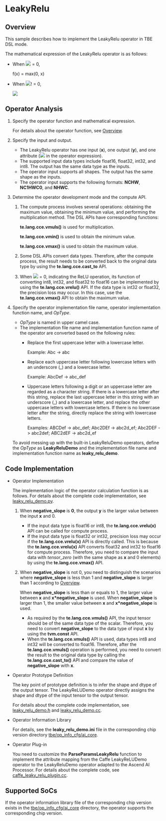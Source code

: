 # LeakyRelu<a name="EN-US_TOPIC_0302083167"></a>

## Overview<a name="section7526288579"></a>

This sample describes how to implement the LeakyRelu operator in TBE DSL mode.

The mathematical expression of the LeakyRelu operator is as follows:

-   When  ![](https://images.gitee.com/uploads/images/2020/1223/172704_b8bfda6c_5474059.png)  = 0,

    f\(x\) = max\(0, x\)

-   When  ![](https://images.gitee.com/uploads/images/2020/1223/172704_b8bfda6c_5474059.png)! = 0,

    ![](https://images.gitee.com/uploads/images/2020/1223/172738_ce94c6e6_5474059.png
)

## Operator Analysis<a name="section1043174819574"></a>

1.  Specify the operator function and mathematical expression.

    For details about the operator function, see  [Overview](#section7526288579).

2.  Specify the input and output.
    -   The LeakyRelu operator has one input \(**x**\), one output \(**y**\), and one attribute \(![](https://images.gitee.com/uploads/images/2021/0426/102929_a40abaef_5474059.png)  in the operator expression\).
    -   The supported input data types include float16, float32, int32, and int8. The output has the same data type as the inputs.
    -   The operator input supports all shapes. The output has the same shape as the inputs.
    -   The operator input supports the following formats:  **NCHW**,  **NC1HWC0**, and  **NHWC**.

3.  Determine the operator development mode and the compute API.
    1.  The compute process involves several operations: obtaining the maximum value, obtaining the minimum value, and performing the multiplication method. The DSL APIs have corresponding functions:

        **te.lang.cce.vmuls\(\)**  is used for multiplication.

        **te.lang.cce.vmin\(\)**  is used to obtain the minimum value.

        **te.lang.cce.vmax\(\)**  is used to obtain the maximum value.

    2.  Some DSL APIs convert data types. Therefore, after the compute process, the result needs to be converted back to the original data type by using the  **te.lang.cce.cast\_to**  API.
    3.  When  ![](https://images.gitee.com/uploads/images/2021/0426/102929_a40abaef_5474059.png)  = 0, indicating the ReLU operation, its function of converting int8, int32, and float32 to float16 can be implemented by using the  **te.lang.cce.vrelu\(\)**  API. If the data type is int32 or float32, the precision loss may occur. In this case, use the  **te.lang.cce.vmax\(\)**  API to obtain the maximum value.

4.  Specify the operator implementation file name, operator implementation function name, and  _OpType_.

    -   _OpType_  is named in upper camel case.
    -   The implementation file name and implementation function name of the operator are converted based on the following rules:
        -   Replace the first uppercase letter with a lowercase letter.

            Example: Abc -\> abc

        -   Replace each uppercase letter following lowercase letters with an underscore \(\_\) and a lowercase letter.

            Example: AbcDef -\> abc\_def

        -   Uppercase letters following a digit or an uppercase letter are regarded as a character string. If there is a lowercase letter after this string, replace the last uppercase letter in this string with an underscore \(\_\) and a lowercase letter, and replace the other uppercase letters with lowercase letters. If there is no lowercase letter after the string, directly replace the string with lowercase letters.

            Examples: ABCDef -\> abc\_def; Abc2DEf -\> abc2d\_ef; Abc2DEF -\> abc2def; ABC2dEF -\> abc2d\_ef



    To avoid messing up with the built-in LeakyReluDemo operators, define the  _OpType_  as  **LeakyReluDemo**  and the implementation file name and implementation function name as  **leaky\_relu\_demo**.


## Code Implementation<a name="section657125913571"></a>

-   Operator Implementation

    The implementation logic of the operator calculation function is as follows. For details about the complete code implementation, see  [leaky\_relu\_demo.py](../tbe/custom_impl/leaky_relu_demo.py).

    1.  When  **negative\_slope**  is  **0**, the output  **y**  is the larger value between the input  **x**  and 0.
        -   If the input data type is float16 or int8, the  **te.lang.cce.vrelu\(x\)**  API can be called for compute process.
        -   If the input data type is float32 or int32, precision loss may occur if the  **te.lang.cce.vrelu\(x\)**  API is directly called. This is because the  **te.lang.cce.vrelu\(x\)**  API converts float32 and int32 to float16 for compute process. Therefore, you need to compare the input data with  _tensor\_zero_  \(with the same shape as  **x**  and 0 elements\) by using the  **te.lang.cce.vmax\(\)**  API.

    2.  When  **negative\_slope**  is not 0, you need to distinguish the scenarios where  **negative\_slope**  is less than 1 and  **negative\_slope**  is larger than 1 according to  [Overview](#section7526288579).

        When  **negative\_slope**  is less than or equals to 1, the larger value between  **x**  and  **x\*negative\_slope**  is used. When  **negative\_slope**  is larger than 1, the smaller value between  **x**  and  **x\*negative\_slope**  is used.

        -   As required by the  **te.lang.cce.vmuls\(\)**  API, the input tensor should be of the same data type of the scalar. Therefore, you need to convert  **negative\_slope**  to the data type of input  **x**  by using the  **tvm.const**  API.
        -   When the  **te.lang.cce.vmuls\(\)**  API is used, data types int8 and int32 will be converted to float16. Therefore, after the  **te.lang.cce.vmuls\(\)**  operation is performed, you need to convert the result to the original data type by calling the  **te.lang.cce.cast\_to\(\)**  API and compare the value of  **negative\_slope**  with  **x**.


-   Operator Prototype Definition

    The key point of prototype definition is to infer the shape and dtype of the output tensor. The LeakyReLUDemo operator directly assigns the shape and dtype of the input tensor to the output tensor.

    For details about the complete code implementation, see  [leaky\_relu\_demo.h](../op_proto/leaky_relu_demo.h)  and  [leaky\_relu\_demo.cc](../op_proto/leaky_relu_demo.cc).

-   Operator Information Library

    For details, see the  **leaky\_relu\_demo.ini**  file in the corresponding chip version directory  [tbe/op\_info\_cfg/ai\_core](../tbe/op_info_cfg/ai_core).

-   Operator Plug-in

    You need to customize the  **ParseParamsLeakyRelu**  function to implement the attribute mapping from the Caffe LeakyReLUDemo operator to the LeakyReluDemo operator adapted to the Ascend AI Processor. For details about the complete code, see  [caffe\_leaky\_relu\_plugin.cc](../framework/caffe_plugin/caffe_leaky_relu_plugin.cc).


## Supported SoCs<a name="section13382182116471"></a>

If the operator information library file of the corresponding chip version exists in the  [tbe/op\_info\_cfg/ai\_core](../tbe/op_info_cfg/ai_core)  directory, the operator supports the corresponding chip version.

